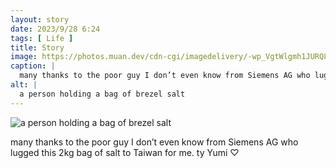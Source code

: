 ```yaml
---
layout: story
date: 2023/9/28 6:24
tags: [ Life ]
title: Story
image: https://photos.muan.dev/cdn-cgi/imagedelivery/-wp_VgtWlgmh1JURQ8t1mg/96fa3d0e-cb1b-4919-22e6-912eb6359200/public
caption: |
  many thanks to the poor guy I don’t even know from Siemens AG who lugged this 2kg bag of salt to Taiwan for me. ty Yumi ♡ 
alt: |
  a person holding a bag of brezel salt
---
```


![a person holding a bag of brezel salt](https://photos.muan.dev/cdn-cgi/imagedelivery/-wp_VgtWlgmh1JURQ8t1mg/96fa3d0e-cb1b-4919-22e6-912eb6359200/public)

many thanks to the poor guy I don’t even know from Siemens AG who lugged this 2kg bag of salt to Taiwan for me. ty Yumi ♡ 
